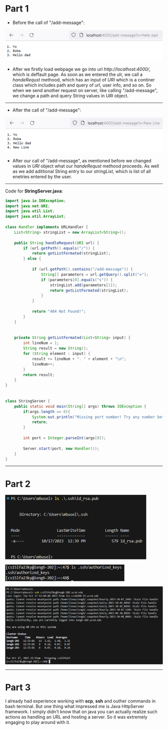 # Part 1
- Before the call of "/add-message":

![Image](img/ss-1.png)

- After we firstly load webpage we go into url *http://localhost:4000/*, which is deffault page. As soon as we entered the ulr, we call a *handeRequst* methood, which has an input of *URI* which is a continer class which includes path and query of url, user info, and so on. So when we send another request on server, like calling "/add-message", we change a path and query String values in *URI* object.

---
- After the call of "/add-message":

![Image](img/ss-2.png)

- After our call of "/add-message", as mentioned before we changed values in *URI* object what our *handeRequst* methood proceeds. As well as we add adittional String entry to our *stringList*, which is list of all enetries entered by the user. 
---

Code for **StringServer.java**:
```java
import java.io.IOException;
import java.net.URI;
import java.util.List;
import java.util.ArrayList;

class Handler implements URLHandler {
    List<String> stringList = new ArrayList<String>();

    public String handleRequest(URI url) {
        if (url.getPath().equals("/")) {
            return getListFormated(stringList);
        } else {

            if (url.getPath().contains("/add-message")) {
                String[] parameters = url.getQuery().split("=");
                if (parameters[0].equals("s")) {
                    stringList.add(parameters[1]);
                    return getListFormated(stringList);
                }
            }

            return "404 Not Found!";
        }
    }


    private String getListFormated(List<String> input) {
        int lineNum = 1;
        String result = new String();
        for (String element : input) {
            result += lineNum + ". " + element + "\n";
            lineNum++;
        }
        return result;
    }
}


class StringServer {
    public static void main(String[] args) throws IOException {
        if(args.length == 0){
            System.out.println("Missing port number! Try any number between 1024 to 49151");
            return;
        }

        int port = Integer.parseInt(args[0]);

        Server.start(port, new Handler());
    }
}

```
---
# Part 2
![Image](img/sk-1.png)

![Image](img/sk-2.png)

![Image](img/sk-3.png)


---
# Part 3
I already had experience working with **scp**, **ssh** and outher commands in bash terminal. But one thing what impressed me is Java HttpServer framework. I simply didn't know that on java you can actually realize such actions as handling an URL and hosting a server. So it was extremely engaging to play around with it.

